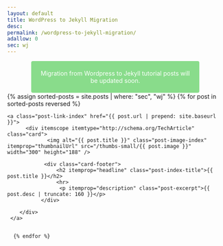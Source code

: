 ```yaml
---
layout: default
title: WordPress to Jekyll Migration
desc: 
permalink: /wordpress-to-jekyll-migration/
adallow: 0
sec: wj
---
```


<p class="green">Migration from Wordpress to Jekyll tutorial posts will be updated soon.</p>

<div class="homepage">
<div id="mainbox">
    {% assign sorted-posts = site.posts | where: "sec", "wj" %}
     {% for post in sorted-posts  reversed %}
     
    <a class="post-link-index" href="{{ post.url | prepend: site.baseurl }}">
          <div itemscope itemtype="http://schema.org/TechArticle" class="card">
                 <img alt="{{ post.title }}" class="post-image-index" itemprop="thumbnailUrl" src="/thumbs-small/{{ post.image }}" width="300" height="188" />

                <div class="card-footer">
                    <h2 itemprop="headline" class="post-index-title">{{ post.title }}</h2>
                    <hr>
                     <p itemprop="description" class="post-excerpt">{{ post.desc | truncate: 160 }}</p>
               </div>
           
        </div> 
     </a>
          
     
      {% endfor %}
</div>
</div>

<style>
.green {

    padding: 20px;
    border-radius:4px;
    color: #fff;
    width: 70%;
    text-align:center; 
    margin: 0 auto;
    background-color: #89dc8b;
    
}
.green a {
    color: #fff;
}
</style>